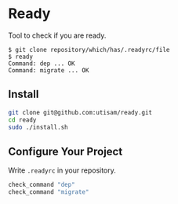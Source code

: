 # Ready

Tool to check if you are ready.

```
$ git clone repository/which/has/.readyrc/file
$ ready
Command: dep ... OK
Command: migrate ... OK
```

## Install

```bash
git clone git@github.com:utisam/ready.git
cd ready
sudo ./install.sh
```

## Configure Your Project

Write `.readyrc` in your repository.

```bash
check_command "dep"
check_command "migrate"
```
